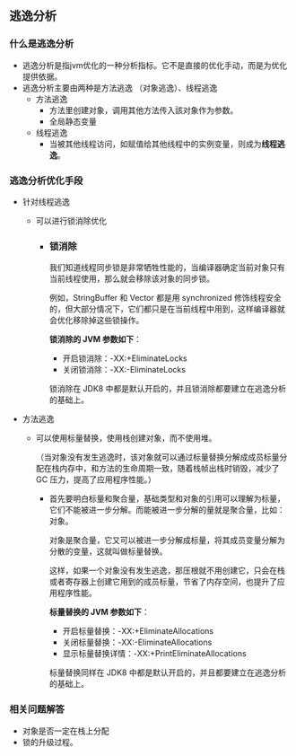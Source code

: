## 逃逸分析

### 什么是逃逸分析

- 逃逸分析是指jvm优化的一种分析指标。它不是直接的优化手动，而是为优化提供依据。
- 逃逸分析主要由两种是方法逃逸 （对象逃逸）、线程逃逸
  - 方法逃逸
    - 方法里创建对象，调用其他方法传入該对象作为参数。
    - 全局静态变量
  - 线程逃逸
    - 当被其他线程访问，如赋值给其他线程中的实例变量，则成为**线程逃逸**。

### 逃逸分析优化手段

- 针对线程逃逸

  - 可以进行锁消除优化

    - ### 锁消除

      我们知道线程同步锁是非常牺牲性能的，当编译器确定当前对象只有当前线程使用，那么就会移除该对象的同步锁。

      例如，StringBuffer 和 Vector 都是用 synchronized 修饰线程安全的，但大部分情况下，它们都只是在当前线程中用到，这样编译器就会优化移除掉这些锁操作。

      **锁消除的 JVM 参数如下**：

      - 开启锁消除：-XX:+EliminateLocks
      - 关闭锁消除：-XX:-EliminateLocks

      锁消除在 JDK8 中都是默认开启的，并且锁消除都要建立在逃逸分析的基础上。

- 方法逃逸

  - 可以使用标量替换，使用栈创建对象，而不使用堆。

    （当对象没有发生逃逸时，该对象就可以通过标量替换分解成成员标量分配在栈内存中，和方法的生命周期一致，随着栈帧出栈时销毁，减少了 GC 压力，提高了应用程序性能。）

    - 首先要明白标量和聚合量，基础类型和对象的引用可以理解为标量，它们不能被进一步分解。而能被进一步分解的量就是聚合量，比如：对象。

      对象是聚合量，它又可以被进一步分解成标量，将其成员变量分解为分散的变量，这就叫做标量替换。

      这样，如果一个对象没有发生逃逸，那压根就不用创建它，只会在栈或者寄存器上创建它用到的成员标量，节省了内存空间，也提升了应用程序性能。

      **标量替换的 JVM 参数如下**：

      - 开启标量替换：-XX:+EliminateAllocations
      - 关闭标量替换：-XX:-EliminateAllocations
      - 显示标量替换详情：-XX:+PrintEliminateAllocations

      标量替换同样在 JDK8 中都是默认开启的，并且都要建立在逃逸分析的基础上。

### 相关问题解答

- 对象是否一定在栈上分配
- 锁的升级过程。

